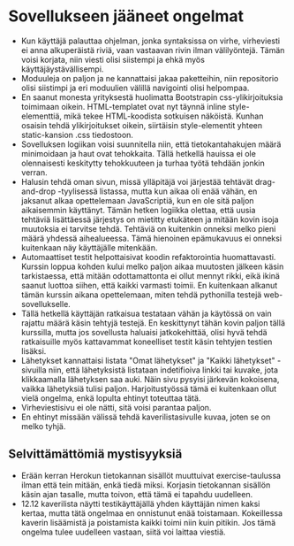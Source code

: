 # Sovellukseen jääneet ongelmat
* Kun käyttäjä palauttaa ohjelman, jonka syntaksissa on virhe, virheviesti ei anna alkuperäistä riviä, vaan vastaavan rivin ilman välilyöntejä. Tämän voisi korjata, niin viesti olisi siistempi ja ehkä myös käyttäjäystävällisempi.
* Moduuleja on paljon ja ne kannattaisi jakaa paketteihin, niin repositorio olisi siistimpi ja eri moduulien välillä navigointi olisi helpompaa.
* En saanut monesta yrityksestä huolimatta Bootstrapin css-ylikirjoituksia toimimaan oikein. HTML-templatet ovat nyt täynnä inline style- elementtiä, mikä tekee HTML-koodista sotkuisen näköistä. Kunhan osaisin tehdä ylikirjoitukset oikein, siirtäisin style-elementit yhteen static-kansion .css tiedostoon.
* Sovelluksen logiikan voisi suunnitella niin, että tietokantahakujen määrä minimoidaan ja haut ovat tehokkaita. Tällä hetkellä hauissa ei ole olennaisesti keskitytty tehokkuuteen ja turhaa työtä tehdään jonkin verran.
* Halusin tehdä oman sivun, missä ylläpitäjä voi järjestää tehtävät drag-and-drop -tyylisessä listassa, mutta kun aikaa oli enää vähän, en jaksanut alkaa opettelemaan JavaScriptiä, kun en ole sitä paljon aikaisemmin käyttänyt. Tämän hetken logiikka olettaa, että uusia tehtäviä lisättäessä järjestys on mietitty etukäteen ja mitään kovin isoja muutoksia ei tarvitse tehdä. Tehtäviä on kuitenkin onneksi melko pieni määrä yhdessä aihealueessa. Tämä hienoinen epämukavuus ei onneksi kuitenkaan näy käyttäjälle mitenkään.
* Automaattiset testit helpottaisivat koodin refaktorointia huomattavasti. Kurssin loppua kohden kului melko paljon aikaa muutosten jälkeen käsin tarkistaessa, että mitään odottamattonta ei ollut mennyt rikki, eikä ikinä saanut luottoa siihen, että kaikki varmasti toimii. En kuitenkaan alkanut tämän kurssin aikana opettelemaan, miten tehdä pythonilla testejä web-sovellukselle.
* Tällä hetkellä käyttäjän ratkaisua testataan vähän ja käytössä on vain rajattu määrä käsin tehtyjä testejä. En keskittynyt tähän kovin paljon tällä kurssilla, mutta jos sovellusta haluaisi jatkokehittää, olisi hyvä tehdä ratkaisuille myös kattavammat koneelliset testit käsin tehtyjen testien lisäksi.
* Lähetykset kannattaisi listata "Omat lähetykset" ja "Kaikki lähetykset" -sivuilla niin, että lähetyksistä listataan indetifioiva linkki tai kuvake, jota klikkaamalla lähetyksen saa auki. Näin sivu pysyisi järkevän kokoisena, vaikka lähetyksiä tulisi paljon. Harjoitustyössä tämä ei kuitenkaan ollut vielä ongelma, enkä lopulta ehtinyt toteuttaa tätä.
* Virheviestisivu ei ole nätti, sitä voisi parantaa paljon.
* En ehtinyt missään välissä tehdä kaverilistasivulle kuvaa, joten se on melko tyhjä.
## Selvittämättömiä mystisyyksiä
* Erään kerran Herokun tietokannan sisällöt muuttuivat exercise-taulussa ilman että tein mitään, enkä tiedä miksi. Korjasin tietokannan sisällön käsin ajan tasalle, mutta toivon, että tämä ei tapahdu uudelleen.
* 12.12 kaverilista näytti testikäyttäjällä yhden käyttäjän nimen kaksi kertaa, mutta tätä ongelmaa en onnistunut enää toistamaan. Kokeillessa kaverin lisäämistä ja poistamista kaikki toimi niin kuin pitikin. Jos tämä ongelma tulee uudelleen vastaan, siitä voi laittaa viestiä.
